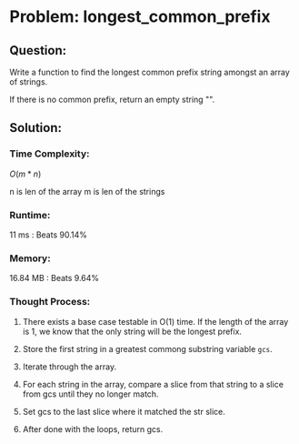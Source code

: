 # Problem: longest_common_prefix

## Question:

Write a function to find the longest common prefix string amongst an array of strings.

If there is no common prefix, return an empty string "".


## Solution:

### Time Complexity:

$O(m*n)$

n is len of the array
m is len of the strings


### Runtime:

11 ms : Beats 90.14%


### Memory:

16.84 MB : Beats 9.64%


### Thought Process:

1. There exists a base case testable in O(1) time. If the length of the array is 1, we know that the only string will be the longest prefix.

2. Store the first string in a greatest commong substring variable ```gcs```.

3. Iterate through the array.

4. For each string in the array, compare a slice from that string to a slice from gcs until they no longer match.

5. Set gcs to the last slice where it matched the str slice.

6. After done with the loops, return gcs.